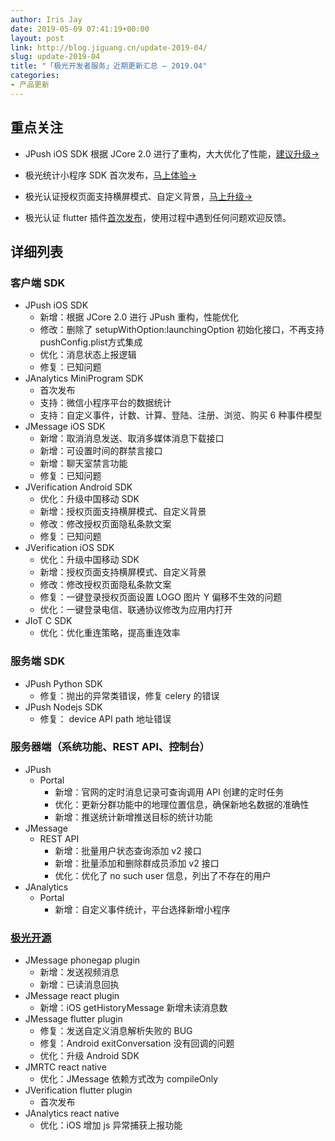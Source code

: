```yaml
---
author: Iris Jay
date: 2019-05-09 07:41:19+00:00
layout: post
link: http://blog.jiguang.cn/update-2019-04/
slug: update-2019-04
title: "「极光开发者服务」近期更新汇总 – 2019.04"
categories:
- 产品更新
---
```



				

## 重点关注

  * JPush iOS SDK 根据 JCore 2.0 进行了重构，大大优化了性能，[建议升级→](https://docs.jiguang.cn/jpush/updates/)

  * 极光统计小程序 SDK 首次发布，[马上体验→](https://docs.jiguang.cn/janalytics/client/miniprogram_sdk/)  

  * 极光认证授权页面支持横屏模式、自定义背景，[马上升级→](https://docs.jiguang.cn/jverification/updates/)  

  * 极光认证 flutter 插件[首次发布](https://github.com/jpush/jverify-flutter-plugin)，使用过程中遇到任何问题欢迎反馈。


## 详细列表

### 客户端 SDK

  * JPush iOS SDK
    * 新增：根据 JCore 2.0 进行 JPush 重构，性能优化
    * 修改：删除了 setupWithOption:launchingOption 初始化接口，不再支持pushConfig.plist方式集成
    * 优化：消息状态上报逻辑
    * 修复：已知问题
  * JAnalytics MiniProgram SDK
    * 首次发布
    * 支持：微信小程序平台的数据统计
    * 支持：自定义事件，计数、计算、登陆、注册、浏览、购买 6 种事件模型
  * JMessage iOS SDK
    * 新增：取消消息发送、取消多媒体消息下载接口
    * 新增：可设置时间的群禁言接口
    * 新增：聊天室禁言功能
    * 修复：已知问题
  * JVerification Android SDK
    * 优化：升级中国移动 SDK
    * 新增：授权页面支持横屏模式、自定义背景
    * 修改：修改授权页面隐私条款文案
    * 修复：已知问题
  * JVerification iOS SDK
    * 优化：升级中国移动 SDK
    * 新增：授权页面支持横屏模式、自定义背景
    * 修改：修改授权页面隐私条款文案
    * 修复：一键登录授权页面设置 LOGO 图片 Y 偏移不生效的问题
    * 优化：一键登录电信、联通协议修改为应用内打开
  * JIoT C SDK
    * 优化：优化重连策略，提高重连效率

### 服务端 SDK

  * JPush Python SDK 
    * 修复：抛出的异常类错误，修复 celery 的错误
  * JPush Nodejs SDK 
    * 修复： device API path 地址错误

### 服务器端（系统功能、REST API、控制台）

  * JPush
    * Portal
      * 新增：官网的定时消息记录可查询调用 API 创建的定时任务
      * 优化：更新分群功能中的地理位置信息，确保新地名数据的准确性
      * 新增：推送统计新增推送目标的统计功能
  * JMessage
    * REST API
      * 新增：批量用户状态查询添加 v2 接口
      * 新增：批量添加和删除群成员添加 v2 接口
      * 优化：优化了 no such user 信息，列出了不存在的用户
  * JAnalytics
    * Portal
      * 新增：自定义事件统计，平台选择新增小程序

### [极光开源](https://github.com/jpush)

  * JMessage phonegap plugin
    * 新增：发送视频消息
    * 新增：已读消息回执
  * JMessage react plugin
    * 新增：iOS getHistoryMessage 新增未读消息数
  * JMessage flutter plugin
    * 修复：发送自定义消息解析失败的 BUG
    * 修复：Android exitConversation 没有回调的问题
    * 优化：升级 Android SDK
  * JMRTC react native
    * 优化：JMessage 依赖方式改为 compileOnly
  * JVerification flutter plugin
    * 首次发布
  * JAnalytics react native 
    * 优化：iOS 增加 js 异常捕获上报功能
